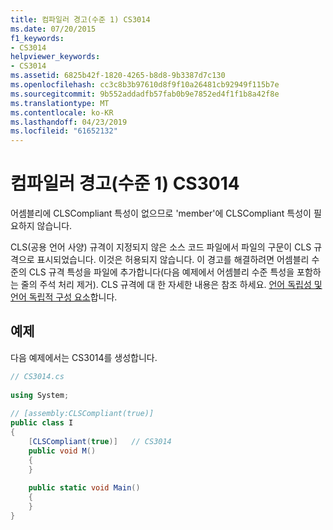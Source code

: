 ```yaml
---
title: 컴파일러 경고(수준 1) CS3014
ms.date: 07/20/2015
f1_keywords:
- CS3014
helpviewer_keywords:
- CS3014
ms.assetid: 6825b42f-1820-4265-b8d8-9b3387d7c130
ms.openlocfilehash: cc3c8b3b97610d8f9f10a26481cb92949f115b7e
ms.sourcegitcommit: 9b552addadfb57fab0b9e7852ed4f1f1b8a42f8e
ms.translationtype: MT
ms.contentlocale: ko-KR
ms.lasthandoff: 04/23/2019
ms.locfileid: "61652132"
---
```

# <a name="compiler-warning-level-1-cs3014"></a>컴파일러 경고(수준 1) CS3014
어셈블리에 CLSCompliant 특성이 없으므로 'member'에 CLSCompliant 특성이 필요하지 않습니다.  
  
 CLS(공용 언어 사양) 규격이 지정되지 않은 소스 코드 파일에서 파일의 구문이 CLS 규격으로 표시되었습니다. 이것은 허용되지 않습니다. 이 경고를 해결하려면 어셈블리 수준의 CLS 규격 특성을 파일에 추가합니다(다음 예제에서 어셈블리 수준 특성을 포함하는 줄의 주석 처리 제거). CLS 규격에 대 한 자세한 내용은 참조 하세요. [언어 독립성 및 언어 독립적 구성 요소](../../standard/language-independence.md)합니다.
  
## <a name="example"></a>예제  
 다음 예제에서는 CS3014를 생성합니다.  
  
```csharp  
// CS3014.cs  
  
using System;  
  
// [assembly:CLSCompliant(true)]  
public class I  
{  
    [CLSCompliant(true)]   // CS3014  
    public void M()  
    {  
    }  
  
    public static void Main()  
    {  
    }  
}  
```
